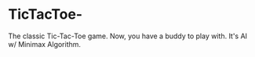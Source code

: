 # TicTacToe-
The classic Tic-Tac-Toe game. Now, you have a buddy to play with. It's AI w/ Minimax Algorithm.
